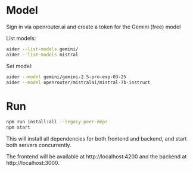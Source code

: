 # Model

Sign in via openrouter.ai and create a token for the Gemini (free) model

List models:
```bash
aider --list-models gemini/
aider --list-models mistral
```

Set model:
```bash
aider --model gemini/gemini-2.5-pro-exp-03-25
aider --model openrouter/mistralai/mistral-7b-instruct
```

# Run

```bash
npm run install:all --legacy-peer-deps
npm start
```

This will install all dependencies for both frontend and backend, and start both servers concurrently.

The frontend will be available at http://localhost:4200 and the backend at http://localhost:3000.
